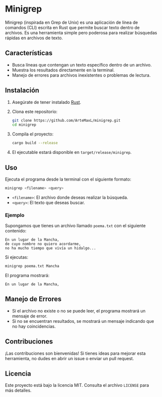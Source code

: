 # Minigrep

Minigrep (inspirada en Grep de Unix) es una aplicación de línea de comandos (CLI) escrita en Rust que permite buscar texto dentro de archivos. Es una herramienta simple pero poderosa para realizar búsquedas rápidas en archivos de texto.

## Características

- Busca líneas que contengan un texto específico dentro de un archivo.
- Muestra los resultados directamente en la terminal.
- Manejo de errores para archivos inexistentes o problemas de lectura.

## Instalación

1. Asegúrate de tener instalado [Rust](https://www.rust-lang.org/).
2. Clona este repositorio:

   ```sh
   git clone https://github.com/ArteMaxL/minigrep.git
   cd minigrep
   ```

3. Compila el proyecto:

   ```sh
   cargo build --release
   ```

4. El ejecutable estará disponible en `target/release/minigrep`.

## Uso

Ejecuta el programa desde la terminal con el siguiente formato:

```sh
minigrep <filename> <query>
```

- `<filename>`: El archivo donde deseas realizar la búsqueda.
- `<query>`: El texto que deseas buscar.

### Ejemplo

Supongamos que tienes un archivo llamado `poema.txt` con el siguiente contenido:

```
En un lugar de la Mancha,
de cuyo nombre no quiero acordarme,
no ha mucho tiempo que vivía un hidalgo...
```

Si ejecutas:

```sh
minigrep poema.txt Mancha
```

El programa mostrará:

```
En un lugar de la Mancha,
```

## Manejo de Errores

- Si el archivo no existe o no se puede leer, el programa mostrará un mensaje de error.
- Si no se encuentran resultados, se mostrará un mensaje indicando que no hay coincidencias.

## Contribuciones

¡Las contribuciones son bienvenidas! Si tienes ideas para mejorar esta herramienta, no dudes en abrir un issue o enviar un pull request.

## Licencia

Este proyecto está bajo la licencia MIT. Consulta el archivo `LICENSE` para más detalles.
